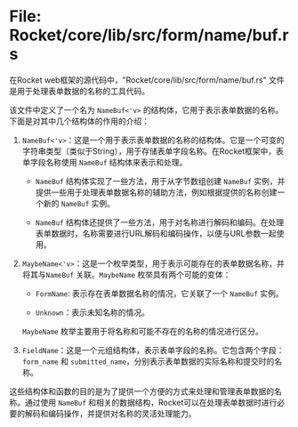 # File: Rocket/core/lib/src/form/name/buf.rs

在Rocket web框架的源代码中，"Rocket/core/lib/src/form/name/buf.rs" 文件是用于处理表单数据的名称的工具代码。

该文件中定义了一个名为 `NameBuf<'v>` 的结构体，它用于表示表单数据的名称。下面是对其中几个结构体的作用的介绍：

1. `NameBuf<'v>`：这是一个用于表示表单数据的名称的结构体。它是一个可变的字符串类型（类似于String），用于存储表单字段名称。在Rocket框架中，表单字段名称使用 `NameBuf` 结构体来表示和处理。

   - `NameBuf` 结构体实现了一些方法，用于从字节数组创建 `NameBuf` 实例，并提供一些用于处理表单数据名称的辅助方法，例如根据提供的名称创建一个新的 `NameBuf` 实例。

   - `NameBuf` 结构体还提供了一些方法，用于对名称进行解码和编码。在处理表单数据时，名称需要进行URL解码和编码操作，以便与URL参数一起使用。

2. `MaybeName<'v>`：这是一个枚举类型，用于表示可能存在的表单数据名称，并将其与`NameBuf` 关联。`MaybeName` 枚举具有两个可能的变体：

   - `FormName`: 表示存在表单数据名称的情况，它关联了一个 `NameBuf` 实例。

   - `Unknown`：表示未知名称的情况。

   `MaybeName` 枚举主要用于将名称和可能不存在的名称的情况进行区分。

3. `FieldName`：这是一个元组结构体，表示表单字段的名称。它包含两个字段：`form_name` 和 `submitted_name`，分别表示表单数据的实际名称和提交时的名称。

这些结构体和函数的目的是为了提供一个方便的方式来处理和管理表单数据的名称。通过使用 `NameBuf` 和相关的数据结构，Rocket可以在处理表单数据时进行必要的解码和编码操作，并提供对名称的灵活处理能力。

